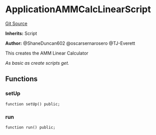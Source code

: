 # ApplicationAMMCalcLinearScript
[Git Source](https://github.com/thrackle-io/Tron_Internal/blob/de9d46fc7f857fca8d253f1ed09221b1c3873dd9/src/example/script/ApplicationAMMCalcLinear.s.sol)

**Inherits:**
Script

**Author:**
@ShaneDuncan602 @oscarsernarosero @TJ-Everett

This creates the AMM Linear Calculator

*As basic as create scripts get.*


## Functions
### setUp


```solidity
function setUp() public;
```

### run


```solidity
function run() public;
```


